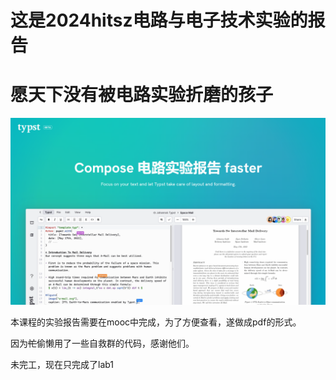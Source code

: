 # 这是2024hitsz电路与电子技术实验的报告
# 愿天下没有被电路实验折磨的孩子

![宣传](utils/poster.png)

本课程的实验报告需要在mooc中完成，为了方便查看，遂做成pdf的形式。

因为~~忙~~偷懒用了一些自救群的代码，感谢他们。

未完工，现在只完成了lab1
